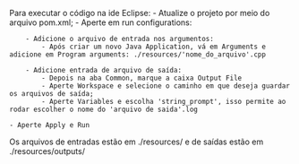 

Para executar o  código na ide Eclipse:
    - Atualize o projeto por meio do arquivo pom.xml;
    - Aperte em run configurations:
    
        - Adicione o arquivo de entrada nos argumentos:
            - Após criar um novo Java Application, vá em Arguments e adicione em Program arguments: ./resources/'nome_do_arquivo'.cpp
            
        - Adicione entrada de arquivo de saída:
            - Depois na aba Common, marque a caixa Output File 
            - Aperte Workspace e selecione o caminho em que deseja guardar os arquivos de saída;
            - Aperte Variables e escolha 'string_prompt', isso permite ao rodar escolher o nome do 'arquivo de saida'.log
        
    - Aperte Apply e Run
    

Os arquivos de entradas estão em ./resources/ e de saídas estão em ./resources/outputs/